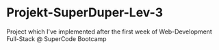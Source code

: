 # Projekt-SuperDuper-Lev-3

Project which I've implemented after the first week of Web-Development Full-Stack @ SuperCode Bootcamp
